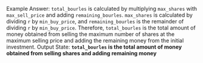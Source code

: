 Example Answer:
`total_bourles` is calculated by multiplying `max_shares` with `max_sell_price` and adding `remaining_bourles`. `max_shares` is calculated by dividing `r` by `min_buy_price`, and `remaining_bourles` is the remainder of dividing `r` by `min_buy_price`. Therefore, `total_bourles` is the total amount of money obtained from selling the maximum number of shares at the maximum selling price and adding the remaining money from the initial investment. 
Output State: **`total_bourles` is the total amount of money obtained from selling shares and adding remaining money**